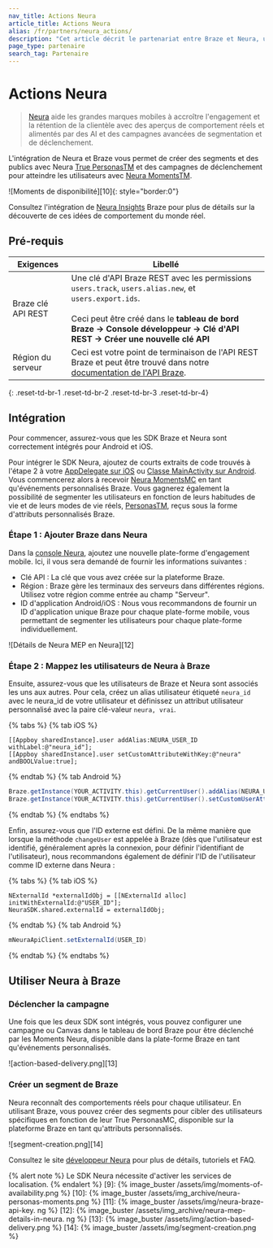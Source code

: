 ```yaml
---
nav_title: Actions Neura
article_title: Actions Neura
alias: /fr/partners/neura_actions/
description: "Cet article décrit le partenariat entre Braze et Neura, une plate-forme d'intelligence de comportement, fournissant aux marques mobiles les outils pour accroître l'engagement et la rétention des clients."
page_type: partenaire
search_tag: Partenaire
---
```


# Actions Neura

> [Neura][1] aide les grandes marques mobiles à accroître l'engagement et la rétention de la clientèle avec des aperçus de comportement réels et alimentés par des AI et des campagnes avancées de segmentation et de déclenchement.

L'intégration de Neura et Braze vous permet de créer des segments et des publics avec Neura [True PersonasTM][2] et des campagnes de déclenchement pour atteindre les utilisateurs avec [Neura MomentsTM][3].

!\[Moments de disponibilité\]\[10\]{: style="border:0"}

Consultez l'intégration de [Neura Insights][4] Braze pour plus de détails sur la découverte de ces idées de comportement du monde réel.

## Pré-requis

| Exigences          | Libellé                                                                                                                                                                                                                                                  |
| ------------------ | -------------------------------------------------------------------------------------------------------------------------------------------------------------------------------------------------------------------------------------------------------- |
| Braze clé API REST | Une clé d'API Braze REST avec les permissions `users.track`, `users.alias.new`, et `users.export.ids`. <br><br> Ceci peut être créé dans le __tableau de bord Braze -> Console développeur -> Clé d'API REST -> Créer une nouvelle clé API__ |
| Région du serveur  | Ceci est votre point de terminaison de l'API REST Braze et peut être trouvé dans notre [documentation de l'API Braze]({{site.baseurl}}/api/basics/#endpoints).                                                                                           |
{: .reset-td-br-1 .reset-td-br-2 .reset-td-br-3  .reset-td-br-4}

## Intégration

Pour commencer, assurez-vous que les SDK Braze et Neura sont correctement intégrés pour Android et iOS.

Pour intégrer le SDK Neura, ajoutez de courts extraits de code trouvés à l'étape 2 à votre [AppDelegate sur iOS][5] ou [Classe MainActivity sur Android][6]. Vous commencerez alors à recevoir [Neura MomentsMC][3] en tant qu'événements personnalisés Braze. Vous gagnerez également la possibilité de segmenter les utilisateurs en fonction de leurs habitudes de vie et de leurs modes de vie réels, [PersonasTM][2], reçus sous la forme d'attributs personnalisés Braze.

### Étape 1 : Ajouter Braze dans Neura

Dans la [console Neura][7], ajoutez une nouvelle plate-forme d'engagement mobile. Ici, il vous sera demandé de fournir les informations suivantes :

- Clé API : La clé que vous avez créée sur la plateforme Braze.
- Région : Braze gère les terminaux des serveurs dans différentes régions. Utilisez votre région comme entrée au champ "Serveur".
- ID d'application Android/iOS : Nous vous recommandons de fournir un ID d'application unique Braze pour chaque plate-forme mobile, vous permettant de segmenter les utilisateurs pour chaque plate-forme individuellement.

!\[Détails de Neura MEP en Neura\]\[12\]

### Étape 2 : Mappez les utilisateurs de Neura à Braze

Ensuite, assurez-vous que les utilisateurs de Braze et Neura sont associés les uns aux autres. Pour cela, créez un alias utilisateur étiqueté `neura_id` avec le neura_id de votre utilisateur et définissez un attribut utilisateur personnalisé avec la paire clé-valeur `neura, vrai`.

{% tabs %}
  {% tab iOS %}
```objc
[[Appboy sharedInstance].user addAlias:NEURA_USER_ID withLabel:@"neura_id"];
[[Appboy sharedInstance].user setCustomAttributeWithKey:@"neura" andBOOLValue:true];
```
  {% endtab %}
  {% tab Android %}
```java
Braze.getInstance(YOUR_ACTIVITY.this).getCurrentUser().addAlias(NEURA_USER_ID, "neura_id");
Braze.getInstance(YOUR_ACTIVITY.this).getCurrentUser().setCustomUserAttribute("neura", true);
```
  {% endtab %}
{% endtabs %}

Enfin, assurez-vous que l'ID externe est défini. De la même manière que lorsque la méthode `changeUser` est appelée à Braze (dès que l'utilisateur est identifié, généralement après la connexion, pour définir l'identifiant de l'utilisateur), nous recommandons également de définir l'ID de l'utilisateur comme ID externe dans Neura :

{% tabs %}
  {% tab iOS %}
```objc
NExternalId *externalIdObj = [[NExternalId alloc] initWithExternalId:@"USER_ID"];
NeuraSDK.shared.externalId = externalIdObj;
```
{% endtab %}
{% tab Android %}
```java
mNeuraApiClient.setExternalId(USER_ID)
```
{% endtab %}
{% endtabs %}

## Utiliser Neura à Braze

### Déclencher la campagne

Une fois que les deux SDK sont intégrés, vous pouvez configurer une campagne ou Canvas dans le tableau de bord Braze pour être déclenché par les Moments Neura, disponible dans la plate-forme Braze en tant qu'événements personnalisés.

!\[action-based-delivery.png\]\[13\]

### Créer un segment de Braze

Neura reconnaît des comportements réels pour chaque utilisateur. En utilisant Braze, vous pouvez créer des segments pour cibler des utilisateurs spécifiques en fonction de leur True PersonasMC, disponible sur la plateforme Braze en tant qu'attributs personnalisés.

!\[segment-creation.png\]\[14\]

Consultez le site [développeur Neura][8] pour plus de détails, tutoriels et FAQ.

{% alert note %}
Le SDK Neura nécessite d'activer les services de localisation.
{% endalert %}
[9]: {% image_buster /assets/img/moments-of-availability.png %} [10]: {% image_buster /assets/img_archive/neura-personas-moments.png %} [11]: {% image_buster /assets/img/neura-braze-api-key. ng %} [12]: {% image_buster /assets/img_archive/neura-mep-details-in-neura. ng %} [13]: {% image_buster /assets/img/action-based-delivery.png %} [14]: {% image_buster /assets/img/segment-creation.png %}

[1]: https://www.theneura.com/
[2]: https://dev.theneura.com/api-reference/persona/?ref=braze
[2]: https://dev.theneura.com/api-reference/persona/?ref=braze
[3]: https://dev.theneura.com/api-reference/situations-and-moments/?ref=braze
[3]: https://dev.theneura.com/api-reference/situations-and-moments/?ref=braze
[4]: {{site.baseurl}}/partners/insights/behavioral_analytics/neura_insights
[5]: https://dev.theneura.com/tutorials/ios/?ref=braze
[6]: https://dev.theneura.com/tutorials/android/?ref=braze
[7]: https://dev.theneura.com/console/
[8]: https://dev.theneura.com/?ref=braze
